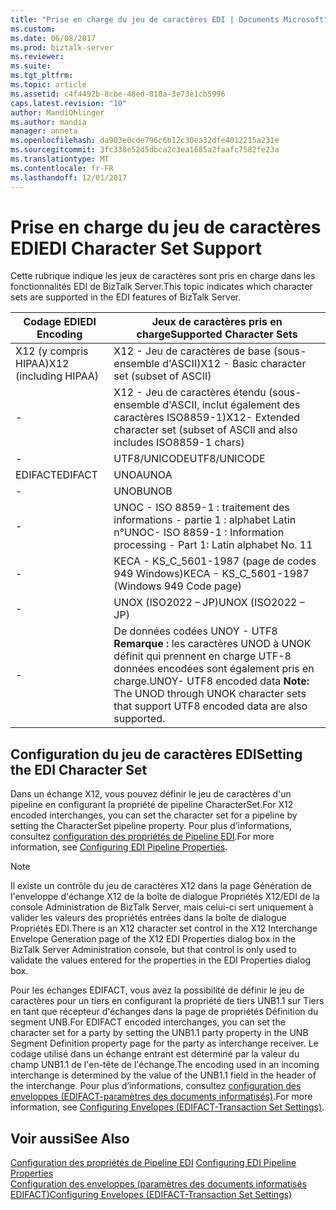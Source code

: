 ```yaml
---
title: "Prise en charge du jeu de caractères EDI | Documents Microsoft"
ms.custom: 
ms.date: 06/08/2017
ms.prod: biztalk-server
ms.reviewer: 
ms.suite: 
ms.tgt_pltfrm: 
ms.topic: article
ms.assetid: c4f4492b-8cbe-48ed-810a-3e73e1cb5996
caps.latest.revision: "10"
author: MandiOhlinger
ms.author: mandia
manager: anneta
ms.openlocfilehash: da903e0cde796c6b12c30ea32dfe4012215a231e
ms.sourcegitcommit: 3fc338e52d5dbca2c3ea1685a2faafc7582fe23a
ms.translationtype: MT
ms.contentlocale: fr-FR
ms.lasthandoff: 12/01/2017
---
```

# <a name="edi-character-set-support"></a><span data-ttu-id="ff0c7-102">Prise en charge du jeu de caractères EDI</span><span class="sxs-lookup"><span data-stu-id="ff0c7-102">EDI Character Set Support</span></span>
<span data-ttu-id="ff0c7-103">Cette rubrique indique les jeux de caractères sont pris en charge dans les fonctionnalités EDI de BizTalk Server.</span><span class="sxs-lookup"><span data-stu-id="ff0c7-103">This topic indicates which character sets are supported in the EDI features of BizTalk Server.</span></span>  
  
|<span data-ttu-id="ff0c7-104">Codage EDI</span><span class="sxs-lookup"><span data-stu-id="ff0c7-104">EDI Encoding</span></span>|<span data-ttu-id="ff0c7-105">Jeux de caractères pris en charge</span><span class="sxs-lookup"><span data-stu-id="ff0c7-105">Supported Character Sets</span></span>|  
|------------------|------------------------------|  
|<span data-ttu-id="ff0c7-106">X12 (y compris HIPAA)</span><span class="sxs-lookup"><span data-stu-id="ff0c7-106">X12 (including HIPAA)</span></span>|<span data-ttu-id="ff0c7-107">X12 - Jeu de caractères de base (sous-ensemble d'ASCII)</span><span class="sxs-lookup"><span data-stu-id="ff0c7-107">X12 - Basic character set (subset of ASCII)</span></span>|  
|-|<span data-ttu-id="ff0c7-108">X12 - Jeu de caractères étendu (sous-ensemble d'ASCII, inclut également des caractères ISO8859-1)</span><span class="sxs-lookup"><span data-stu-id="ff0c7-108">X12- Extended character set (subset of ASCII and also includes ISO8859-1 chars)</span></span>|  
|-|<span data-ttu-id="ff0c7-109">UTF8/UNICODE</span><span class="sxs-lookup"><span data-stu-id="ff0c7-109">UTF8/UNICODE</span></span>|  
|<span data-ttu-id="ff0c7-110">EDIFACT</span><span class="sxs-lookup"><span data-stu-id="ff0c7-110">EDIFACT</span></span>|<span data-ttu-id="ff0c7-111">UNOA</span><span class="sxs-lookup"><span data-stu-id="ff0c7-111">UNOA</span></span>|  
|-|<span data-ttu-id="ff0c7-112">UNOB</span><span class="sxs-lookup"><span data-stu-id="ff0c7-112">UNOB</span></span>|  
|-|<span data-ttu-id="ff0c7-113">UNOC - ISO 8859-1 : traitement des informations - partie 1 : alphabet Latin n°</span><span class="sxs-lookup"><span data-stu-id="ff0c7-113">UNOC- ISO 8859-1 : Information processing - Part 1: Latin alphabet No.</span></span> <span data-ttu-id="ff0c7-114">1</span><span class="sxs-lookup"><span data-stu-id="ff0c7-114">1</span></span>|  
|-|<span data-ttu-id="ff0c7-115">KECA - KS_C_5601-1987 (page de codes 949 Windows)</span><span class="sxs-lookup"><span data-stu-id="ff0c7-115">KECA - KS_C_5601-1987 (Windows 949 Code page)</span></span>|  
|-|<span data-ttu-id="ff0c7-116">UNOX (ISO2022 – JP)</span><span class="sxs-lookup"><span data-stu-id="ff0c7-116">UNOX (ISO2022 – JP)</span></span>|  
|-|<span data-ttu-id="ff0c7-117">De données codées UNOY - UTF8 **Remarque :** les caractères UNOD à UNOK définit qui prennent en charge UTF-8 données encodées sont également pris en charge.</span><span class="sxs-lookup"><span data-stu-id="ff0c7-117">UNOY- UTF8 encoded data **Note:**  The UNOD through UNOK character sets that support UTF8 encoded data are also supported.</span></span>|  
  
## <a name="setting-the-edi-character-set"></a><span data-ttu-id="ff0c7-118">Configuration du jeu de caractères EDI</span><span class="sxs-lookup"><span data-stu-id="ff0c7-118">Setting the EDI Character Set</span></span>  
 <span data-ttu-id="ff0c7-119">Dans un échange X12, vous pouvez définir le jeu de caractères d'un pipeline en configurant la propriété de pipeline CharacterSet.</span><span class="sxs-lookup"><span data-stu-id="ff0c7-119">For X12 encoded interchanges, you can set the character set for a pipeline by setting the CharacterSet pipeline property.</span></span> <span data-ttu-id="ff0c7-120">Pour plus d’informations, consultez [configuration des propriétés de Pipeline EDI](../core/configuring-edi-pipeline-properties.md).</span><span class="sxs-lookup"><span data-stu-id="ff0c7-120">For more information, see [Configuring EDI Pipeline Properties](../core/configuring-edi-pipeline-properties.md).</span></span>  
  
> [!NOTE]
>  <span data-ttu-id="ff0c7-121">Il existe un contrôle du jeu de caractères X12 dans la page Génération de l'enveloppe d'échange X12 de la boîte de dialogue Propriétés X12/EDI de la console Administration de BizTalk Server, mais celui-ci sert uniquement à valider les valeurs des propriétés entrées dans la boîte de dialogue Propriétés EDI.</span><span class="sxs-lookup"><span data-stu-id="ff0c7-121">There is an X12 character set control in the X12 Interchange Envelope Generation page of the X12 EDI Properties dialog box in the BizTalk Server Administration console, but that control is only used to validate the values entered for the properties in the EDI Properties dialog box.</span></span>  
  
 <span data-ttu-id="ff0c7-122">Pour les échanges EDIFACT, vous avez la possibilité de définir le jeu de caractères pour un tiers en configurant la propriété de tiers UNB1.1 sur Tiers en tant que récepteur d'échanges dans la page de propriétés Définition du segment UNB.</span><span class="sxs-lookup"><span data-stu-id="ff0c7-122">For EDIFACT encoded interchanges, you can set the character set for a party by setting the UNB1.1 party property in the UNB Segment Definition property page for the party as interchange receiver.</span></span> <span data-ttu-id="ff0c7-123">Le codage utilisé dans un échange entrant est déterminé par la valeur du champ UNB1.1 de l'en-tête de l'échange.</span><span class="sxs-lookup"><span data-stu-id="ff0c7-123">The encoding used in an incoming interchange is determined by the value of the UNB1.1 field in the header of the interchange.</span></span> <span data-ttu-id="ff0c7-124">Pour plus d’informations, consultez [configuration des enveloppes (EDIFACT-paramètres des documents informatisés)](../core/configuring-envelopes-edifact-transaction-set-settings.md).</span><span class="sxs-lookup"><span data-stu-id="ff0c7-124">For more information, see [Configuring Envelopes (EDIFACT-Transaction Set Settings)](../core/configuring-envelopes-edifact-transaction-set-settings.md).</span></span>  
  
## <a name="see-also"></a><span data-ttu-id="ff0c7-125">Voir aussi</span><span class="sxs-lookup"><span data-stu-id="ff0c7-125">See Also</span></span>  
 <span data-ttu-id="ff0c7-126">[Configuration des propriétés de Pipeline EDI](../core/configuring-edi-pipeline-properties.md) </span><span class="sxs-lookup"><span data-stu-id="ff0c7-126">[Configuring EDI Pipeline Properties](../core/configuring-edi-pipeline-properties.md) </span></span>  
 [<span data-ttu-id="ff0c7-127">Configuration des enveloppes (paramètres des documents informatisés EDIFACT)</span><span class="sxs-lookup"><span data-stu-id="ff0c7-127">Configuring Envelopes (EDIFACT-Transaction Set Settings)</span></span>](../core/configuring-envelopes-edifact-transaction-set-settings.md)